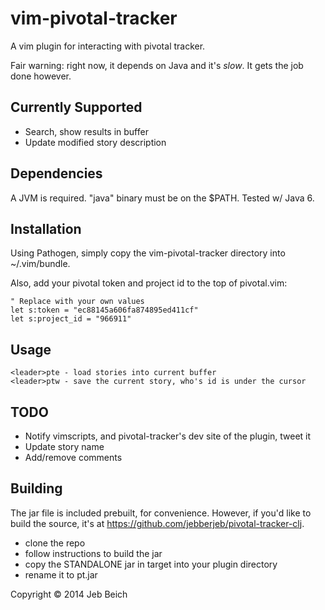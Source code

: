 vim-pivotal-tracker
===================

A vim plugin for interacting with pivotal tracker.

Fair warning: right now, it depends on Java and it's *slow*. It gets the job
done however.

## Currently Supported

* Search, show results in buffer
* Update modified story description

## Dependencies

A JVM is required. "java" binary must be on the $PATH. Tested w/ Java 6.

## Installation

Using Pathogen, simply copy the vim-pivotal-tracker directory into ~/.vim/bundle.

Also, add your pivotal token and project id to the top of pivotal.vim:

    " Replace with your own values
    let s:token = "ec88145a606fa874895ed411cf"
    let s:project_id = "966911"

## Usage

    <leader>pte - load stories into current buffer
    <leader>ptw - save the current story, who's id is under the cursor

## TODO

* Notify vimscripts, and pivotal-tracker's dev site of the plugin, tweet it
* Update story name
* Add/remove comments

## Building

The jar file is included prebuilt, for convenience. However, if you'd like
to build the source, it's at https://github.com/jebberjeb/pivotal-tracker-clj.

* clone the repo
* follow instructions to build the jar
* copy the STANDALONE jar in target into your plugin directory
* rename it to pt.jar

Copyright © 2014 Jeb Beich
